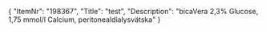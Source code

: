 {
  "ItemNr": "198367",
  "Title": "test",
  "Description": "bicaVera 2,3% Glucose, 1,75 mmol/l Calcium, peritonealdialysvätska"
}